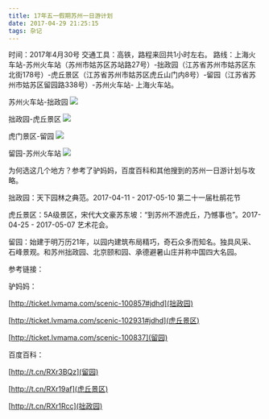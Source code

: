 ```yaml
---
title: 17年五一假期苏州一日游计划
date: 2017-04-29 21:25:15
tags: 杂记
---
```

时间：2017年4月30号
交通工具：高铁，路程来回共1小时左右。
路线：上海火车站-苏州火车站（苏州市姑苏区苏站路27号）-拙政园（江苏省苏州市姑苏区东北街178号）-虎丘景区（江苏省苏州市姑苏区虎丘山门内8号）-留园（江苏省苏州市姑苏区留园路338号）-苏州火车站- 上海火车站。

<!-- more -->

苏州火车站-拙政园
![](../../../../images/note/suzhou_zhuozheng.png)

拙政园-虎丘景区
![](../../../../images/note/zhuozheng_huqiu.png)

虎门景区-留园
![](../../../../images/note/huqiu_liuyuan.png)

留园-苏州火车站
![](../../../../images/note/liuyuan_suzhou.png)

为何选这几个地方？参考了驴妈妈，百度百科和其他搜到的苏州一日游计划与攻略。

拙政园：天下园林之典范。2017-04-11 - 2017-05-10 第二十一届杜鹃花节

虎丘景区：5A级景区，宋代大文豪苏东坡：“到苏州不游虎丘，乃憾事也”。2017-04-25 - 2017-05-07 艺术花会。

留园：始建于明万历21年，以园内建筑布局精巧，奇石众多而知名。独具风采、石峰景观。和苏州拙政园、北京颐和园、承德避暑山庄并称中国四大名园。

参考链接：

驴妈妈：

[http://ticket.lvmama.com/scenic-100857#jdhd](拙政园)

[http://ticket.lvmama.com/scenic-102931#jdhd](虎丘景区)

[http://ticket.lvmama.com/scenic-100837](留园)

百度百科：

[http://t.cn/RXr3BQz](留园)

[http://t.cn/RXr19af](虎丘景区)

[http://t.cn/RXr1Rcc](拙政园)